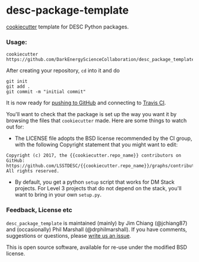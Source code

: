 # desc-package-template

[cookiecutter](https://cookiecutter.readthedocs.org/en/latest/) template for DESC Python packages.

### Usage:
```
cookiecutter https://github.com/DarkEnergyScienceCollaboration/desc_package_template
```

After creating your repository, `cd` into it and do
```
git init
git add .
git commit -m "initial commit"
```
It is now ready for [pushing to GitHub](https://help.github.com/articles/create-a-repo/) and connecting to [Travis CI](https://travis-ci.org/).

You'll want to check that the package is set up the way you want it by browsing the files that `cookiecutter` made. Here are some things to watch out for:

* The LICENSE file adopts the BSD license recommended by the CI group, with the following Copyright statement that you might want to edit: 
``` 
Copyright (c) 2017, the {{cookiecutter.repo_name}} contributors on GitHub:
https://github.com/LSSTDESC/{{cookiecutter.repo_name}}/graphs/contributors
All rights reserved.
```

* By default, you get a python `setup` script that works for DM Stack projects. For Level 3 projects that do not depend on the stack, you'll want to bring in your own `setup.py`.


### Feedback, License etc

`desc_package_template` is maintained (mainly) by Jim Chiang (@jchiang87) and (occasionally) Phil Marshall (@drphilmarshall). If you have comments, suggestions or questions, please [write us an issue](https://github.com/LSSTDESC/desc_package_template/issues).

This is open source software, available for re-use under the modified BSD license.
